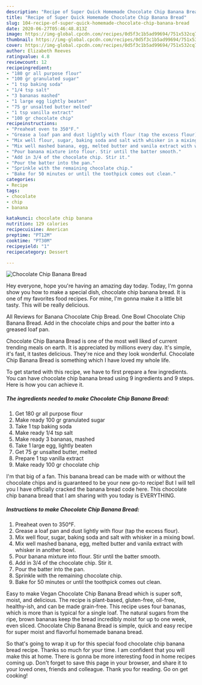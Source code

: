 ```yaml
---
description: "Recipe of Super Quick Homemade Chocolate Chip Banana Bread"
title: "Recipe of Super Quick Homemade Chocolate Chip Banana Bread"
slug: 104-recipe-of-super-quick-homemade-chocolate-chip-banana-bread
date: 2020-06-27T05:46:48.813Z
image: https://img-global.cpcdn.com/recipes/0d5f3c1b5ad99694/751x532cq70/chocolate-chip-banana-bread-recipe-main-photo.jpg
thumbnail: https://img-global.cpcdn.com/recipes/0d5f3c1b5ad99694/751x532cq70/chocolate-chip-banana-bread-recipe-main-photo.jpg
cover: https://img-global.cpcdn.com/recipes/0d5f3c1b5ad99694/751x532cq70/chocolate-chip-banana-bread-recipe-main-photo.jpg
author: Elizabeth Reeves
ratingvalue: 4.8
reviewcount: 12
recipeingredient:
- "180 gr all purpose flour"
- "100 gr granulated sugar"
- "1 tsp baking soda"
- "1/4 tsp salt"
- "3 bananas mashed"
- "1 large egg lightly beaten"
- "75 gr unsalted butter melted"
- "1 tsp vanilla extract"
- "100 gr chocolate chip"
recipeinstructions:
- "Preaheat oven to 350°F."
- "Grease a loaf pan and dust lightly with flour (tap the excess flour)."
- "Mix well flour, sugar, baking soda and salt with whisker in a mixing bowl."
- "Mix well mashed banana, egg, melted butter and vanila extract with whisker in another bowl."
- "Pour banana mixture into flour. Stir until the batter smooth."
- "Add in 3/4 of the chocolate chip. Stir it."
- "Pour the batter into the pan."
- "Sprinkle with the remaining chocolate chip."
- "Bake for 50 minutes or until the toothpick comes out clean."
categories:
- Recipe
tags:
- chocolate
- chip
- banana

katakunci: chocolate chip banana 
nutrition: 129 calories
recipecuisine: American
preptime: "PT12M"
cooktime: "PT30M"
recipeyield: "1"
recipecategory: Dessert

---
```



![Chocolate Chip Banana Bread](https://img-global.cpcdn.com/recipes/0d5f3c1b5ad99694/751x532cq70/chocolate-chip-banana-bread-recipe-main-photo.jpg)

Hey everyone, hope you're having an amazing day today. Today, I'm gonna show you how to make a special dish, chocolate chip banana bread. It is one of my favorites food recipes. For mine, I'm gonna make it a little bit tasty. This will be really delicious.

All Reviews for Banana Chocolate Chip Bread. One Bowl Chocolate Chip Banana Bread. Add in the chocolate chips and pour the batter into a greased loaf pan.

Chocolate Chip Banana Bread is one of the most well liked of current trending meals on earth. It is appreciated by millions every day. It's simple, it's fast, it tastes delicious. They're nice and they look wonderful. Chocolate Chip Banana Bread is something which I have loved my whole life.


To get started with this recipe, we have to first prepare a few ingredients. You can have chocolate chip banana bread using 9 ingredients and 9 steps. Here is how you can achieve it.

<!--inarticleads1-->

##### The ingredients needed to make Chocolate Chip Banana Bread:

1. Get 180 gr all purpose flour
1. Make ready 100 gr granulated sugar
1. Take 1 tsp baking soda
1. Make ready 1/4 tsp salt
1. Make ready 3 bananas, mashed
1. Take 1 large egg, lightly beaten
1. Get 75 gr unsalted butter, melted
1. Prepare 1 tsp vanilla extract
1. Make ready 100 gr chocolate chip


I&#39;m that big of a fan. This banana bread can be made with or without the chocolate chips and is guaranteed to be your new go-to recipe! But I will tell you I have officially cracked the banana bread code here. This chocolate chip banana bread that I am sharing with you today is EVERYTHING. 

<!--inarticleads2-->

##### Instructions to make Chocolate Chip Banana Bread:

1. Preaheat oven to 350°F.
1. Grease a loaf pan and dust lightly with flour (tap the excess flour).
1. Mix well flour, sugar, baking soda and salt with whisker in a mixing bowl.
1. Mix well mashed banana, egg, melted butter and vanila extract with whisker in another bowl.
1. Pour banana mixture into flour. Stir until the batter smooth.
1. Add in 3/4 of the chocolate chip. Stir it.
1. Pour the batter into the pan.
1. Sprinkle with the remaining chocolate chip.
1. Bake for 50 minutes or until the toothpick comes out clean.


Easy to make Vegan Chocolate Chip Banana Bread which is super soft, moist, and delicious. The recipe is plant-based, gluten-free, oil-free, healthy-ish, and can be made grain-free. This recipe uses four bananas, which is more than is typical for a single loaf. The natural sugars from the ripe, brown bananas keep the bread incredibly moist for up to one week, even sliced. Chocolate Chip Banana Bread is simple, quick and easy recipe for super moist and flavorful homemade banana bread. 

So that's going to wrap it up for this special food chocolate chip banana bread recipe. Thanks so much for your time. I am confident that you will make this at home. There is gonna be more interesting food in home recipes coming up. Don't forget to save this page in your browser, and share it to your loved ones, friends and colleague. Thank you for reading. Go on get cooking!
